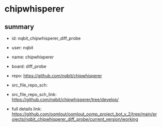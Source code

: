 # chipwhisperer
 
## summary 
* id: nqbit_chipwhisperer_diff_probe
* user: nqbit
* name: chipwhisperer
* board: diff_probe
* repo: https://github.com/nqbit/chipwhisperer



* src_file_repo_sch: 
* src_file_repo_sch_link: https://github.com/nqbit/chipwhisperer/tree/develop/
* full details link: https://github.com/oomlout/oomlout_oomp_project_bot_v_2/tree/main/projects/nqbit_chipwhisperer_diff_probe/current_version/working  







